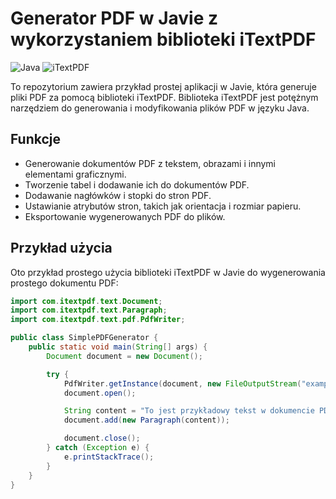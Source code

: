 # Generator PDF w Javie z wykorzystaniem biblioteki iTextPDF

![Java](https://img.shields.io/badge/Java-8%2B-orange)
![iTextPDF](https://img.shields.io/badge/iTextPDF-5.5.14-green)

To repozytorium zawiera przykład prostej aplikacji w Javie, która generuje pliki PDF za pomocą biblioteki iTextPDF. Biblioteka iTextPDF jest potężnym narzędziem do generowania i modyfikowania plików PDF w języku Java.

## Funkcje

- Generowanie dokumentów PDF z tekstem, obrazami i innymi elementami graficznymi.
- Tworzenie tabel i dodawanie ich do dokumentów PDF.
- Dodawanie nagłówków i stopki do stron PDF.
- Ustawianie atrybutów stron, takich jak orientacja i rozmiar papieru.
- Eksportowanie wygenerowanych PDF do plików.

## Przykład użycia

Oto przykład prostego użycia biblioteki iTextPDF w Javie do wygenerowania prostego dokumentu PDF:

```java
import com.itextpdf.text.Document;
import com.itextpdf.text.Paragraph;
import com.itextpdf.text.pdf.PdfWriter;

public class SimplePDFGenerator {
    public static void main(String[] args) {
        Document document = new Document();

        try {
            PdfWriter.getInstance(document, new FileOutputStream("example.pdf"));
            document.open();

            String content = "To jest przykładowy tekst w dokumencie PDF wygenerowanym za pomocą iTextPDF.";
            document.add(new Paragraph(content));

            document.close();
        } catch (Exception e) {
            e.printStackTrace();
        }
    }
}
